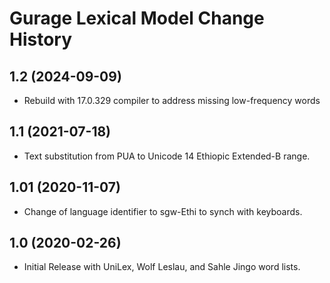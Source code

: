 Gurage Lexical Model Change History
====================

1.2 (2024-09-09)
----------------
* Rebuild with 17.0.329 compiler to address missing low-frequency words

1.1 (2021-07-18)
----------------
* Text substitution from PUA to Unicode 14 Ethiopic Extended-B range.

1.01 (2020-11-07)
-----------------
* Change of language identifier to sgw-Ethi to synch with keyboards.

1.0 (2020-02-26)
----------------
* Initial Release with UniLex, Wolf Leslau, and Sahle Jingo word lists.
